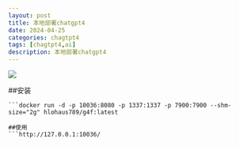 ```yaml
---
layout: post
title: 本地部署chatgpt4
date: 2024-04-25
categories: chagtpt4
tags: [chagtpt4,ai]
description: 本地部署chatgpt4
---
```


<img src="https://thinkwei.cn/img/gpt4.png" />

##安装
```docker pull hlohaus789/g4f
```docker run -d -p 10036:8080 -p 1337:1337 -p 7900:7900 --shm-size="2g" hlohaus789/g4f:latest

##使用
```http://127.0.0.1:10036/


